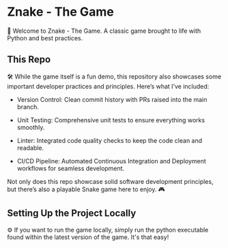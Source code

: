 # Znake - The Game
🐍
Welcome to Znake - The Game. A classic game brought to life with Python and best practices.

## This Repo
🛠️
While the game itself is a fun demo, this repository also showcases some important developer practices and principles. Here’s what I’ve included:

- Version Control: Clean commit history with PRs raised into the main branch.

- Unit Testing: Comprehensive unit tests to ensure everything works smoothly.

- Linter: Integrated code quality checks to keep the code clean and readable.

- CI/CD Pipeline: Automated Continuous Integration and Deployment workflows for seamless development.

Not only does this repo showcase solid software development principles, but there’s also a playable Snake game here to enjoy. 🎮

## Setting Up the Project Locally
⚙
If you want to run the game locally, simply run the python executable found within the latest version of the game.
It's that easy!